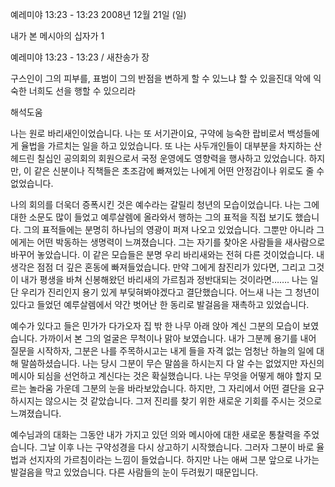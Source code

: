 예레미야 13:23 - 13:23 
2008년 12월 21일 (일)

내가 본 메시아의 십자가 1



예레미야 13:23 - 13:23 / 새찬송가  장


구스인이 그의 피부를, 표범이 그의 반점을 변하게 할 수 있느냐 할 수 있을진대 악에 익숙한 너희도 선을 행할 수 있으리라

해석도움





나는 원로 바리새인이었습니다. 나는 또 서기관이요, 구약에 능숙한 랍비로서 백성들에게 율법을 가르치는 일을 하고 있었습니다. 또 나는 사두개인들이 대부분을 차지하는 산헤드린 칠십인 공의회의 회원으로서 국정 운영에도 영향력을 행사하고 있었습니다. 하지만, 이 같은 신분이나 직책들은 초조감에 빠져있는 나에게 어떤 안정감이나 위로도 줄 수 없었습니다.

 나의 회의를 더욱더 증폭시킨 것은 예수라는 갈릴리 청년의 모습이었습니다. 나는 그에 대한 소문도 많이 들었고 예루살렘에 올라와서 행하는 그의 표적을 직접 보기도 했습니다. 그의 표적들에는 분명히 하나님의 영광이 퍼져 나오고 있었습니다. 그뿐만 아니라 그에게는 어떤 박동하는 생명력이 느껴졌습니다. 그는 자기를 찾아온 사람들을 새사람으로 바꾸어 놓았습니다. 이 같은 모습들은 분명 우리 바리새와는 전혀 다른 것이었습니다. 내 생각은 점점 더 깊은 혼동에 빠져들었습니다. 만약 그에게 참진리가 있다면, 그리고 그것이 내가 평생을 바쳐 신봉해왔던 바리새의 가르침과 정반대되는 것이라면……. 나는 일단 우리가 진리인지 용기 있게 부딪혀봐야겠다고 결단했습니다. 어느새 나는 그 청년이 있다고 들었던 예루살렘에서 약간 벗어난 한 동리로 발걸음을 재촉하고 있었습니다.

 예수가 있다고 들은 민가가 다가오자 집 밖 한 나무 아래 앉아 계신 그분의 모습이 보였습니다. 가까이서 본 그의 얼굴은 무척이나 맑아 보였습니다. 내가 그분께 용기를 내어 질문을 시작하자, 그분은 나를 주목하시고는 내게 들을 자격 없는 엄청난 하늘의 일에 대해 말씀하셨습니다. 나는 당시 그분이 무슨 말씀을 하시는지 다 알 수는 없었지만 자신의 메시아 되심을 선언하고 계신다는 것은 확실했습니다. 나는 무엇을 어떻게 해야 할지 모르는 놀라움 가운데 그분의 눈을 바라보았습니다. 하지만, 그 자리에서 어떤 결단을 요구하시지는 않으시는 것 같았습니다. 그저 진리를 찾기 위한 새로운 기회를 주시는 것으로 느껴졌습니다. 

 예수님과의 대화는 그동안 내가 가지고 있던 의와 메시아에 대한 새로운 통찰력을 주었습니다. 그날 이후 나는 구약성경을 다시 상고하기 시작했습니다. 그러자 그분이 바로 율법과 선지자의 가르침이라는 느낌이 들었습니다. 하지만 나는 애써 그분 앞으로 나가는 발걸음을 막고 있었습니다. 다른 사람들의 눈이 두려웠기 때문입니다.